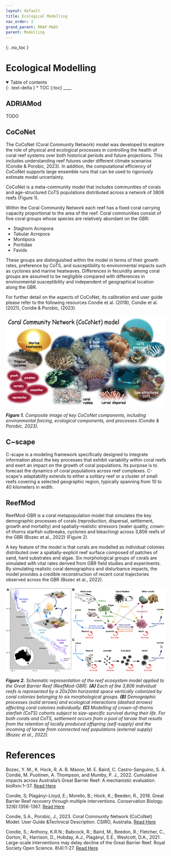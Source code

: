 ```yaml
---
layout: default
title: Ecological Modelling
nav_order: 3
grand_parent: RRAP M&DS
parent: Modelling
---
```

{: .no_toc }

# Ecological Modelling

<details  open markdown="block">
  <summary>
    Table of contents
  </summary>
{: .text-delta }
* TOC
{:toc}
____
</details>

## ADRIAMod
TODO

## CoCoNet
The CoCoNet (Coral Community Network) model was developed to explore the role of physical and ecological processes in controlling the health of coral reef systems over both historical periods and future projections. This includes understanding reef futures under different climate scenarios (Condie & Porobic, 2023). In addition, the computational efficiency of CoCoNet supports large ensemble runs that can be used to rigorously estimate model uncertainty. 

CoCoNet is a meta-community model that includes communities of corals and age-structured CoTS populations distributed across a network of 3806 reefs (Figure 1). 

Within the Coral Community Network each reef has a fixed coral carrying capacity proportional to the area of the reef. Coral communities consist of five coral groups whose species are relatively abundant on the GBR:
- Staghorn Acropora 
- Tabular Acropora 
- Montipora
- Poritidae
- Favids

These groups are distinguished within the model in terms of their growth rates, preference by CoTS, and susceptibility to environmental impacts such as cyclones and marine heatwaves. Differences in fecundity among coral groups are assumed to be negligible compared with differences in environmental susceptibility and independent of geographical location along the GBR.

For further detail on the aspects of CoCoNet, its calibration and user guide please refer to the following resources Condie et al. (2018), Condie et al. (2021), Condie & Porobic, (2023).

![Figure11](../../assets/images/modelling/coconet_figure_11.png)

***Figure 1.** Composite image of key CoCoNet components, including environmental forcing, ecological components, and processes (Condie & Porobic, 2023).*

## C~scape
C-scape is a modeling framework specifically designed to integrate information about the key processes that exhibit variability within coral reefs and exert an impact on the growth of coral populations. Its purpose is to forecast the dynamics of coral populations across reef complexes. C-scape's adaptability extends to either a solitary reef or a cluster of small reefs covering a selected geographic region, typically spanning from 10 to 40 kilometers in width.

## ReefMod
ReefMod-GBR is a coral metapopulation model that simulates the key demographic processes of corals (reproduction, dispersal, settlement, growth and mortality) and spatially-realistic stressors (water quality, crown-of-thorns starfish outbreaks, cyclones and bleaching) across 3,806 reefs of the GBR (Bozec et al., 2022) (Figure 2). 

A key feature of the model is that corals are modelled as individual colonies distributed over a spatially-explicit reef surface composed of patches of sand, hard substrates and algae. Six morphological groups of corals are simulated with vital rates derived from GBR field studies and experiments. By simulating realistic coral demographics and disturbance impacts, the model provides a credible reconstruction of recent coral trajectories observed across the GBR (Bozec et al., 2022).

![Figure10](../../assets/images/modelling/reefmod_figure_10.png)

***Figure 2.** Schematic representation of the reef ecosystem model applied to the Great Barrier Reef (ReefMod-GBR). **(A)** Each of the 3,806 individual reefs is represented by a 20x20m horizontal space vertically colonized by coral colonies belonging to six morphological groups. **(B)** Demographic processes (solid arrows) and ecological interactions (dashed arrows) affecting coral colonies individually. **(C)** Modelling of crown-of-thorns starfish (CoTS) cohorts subject to size-specific survival during their life. For both corals and CoTS, settlement occurs from a pool of larvae that results from the retention of locally produced offspring (self-supply) and the incoming of larvae from connected reef populations (external supply) (Bozec et al., 2022).*

# References

Bozec, Y. M., K. Hock, R. A. B. Mason, M. E. Baird, C. Castro-Sanguino, S. A. Condie, M. Puotinen, A. Thompson, and Mumby, P. J., 2022. Cumulative impacts across Australia’s Great Barrier Reef: A mechanistic evaluation. bioRxiv:1–37. [Read Here](https://esajournals.onlinelibrary.wiley.com/doi/epdf/10.1002/ecm.1494)

Condie, S; Plagányi-Lloyd, E.; Morello, B.; Hock, K.; Beeden, R., 2018. Great Barrier Reef recovery through multiple interventions. Conservation Biology. 32(6):1356-1367. [Read Here](https://doi.org/10.1111/cobi.13161)

Condie, S.A., Porobic, J., 2023. Coral Community Network (CoCoNet) Model: User Guide &Technical 
Description. CSIRO, Australia. [Read Here](https://doi.org/10.25919/75v0-2j98)

Condie, S.; Anthony, K.R.N.; Babcock, R.; Baird, M., Beedon, R.; Fletcher, C., Gorton, R., Harrison, D., Hobday, A.J., Plagányi, E.E., Westcott, D.A., 2021. Large-scale interventions may delay decline of the Great Barrier Reef. Royal Society Open Science. 8(4):1-27. [Read Here](https://doi.org/10.1098/rsos.201296)